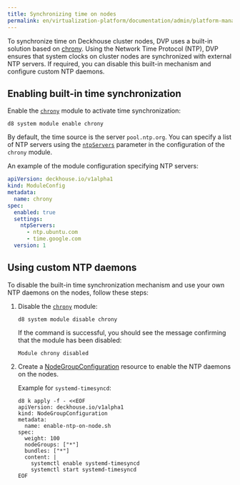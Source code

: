 ```yaml
---
title: Synchronizing time on nodes
permalink: en/virtualization-platform/documentation/admin/platform-management/network/other/ntp.html
---
```


To synchronize time on Deckhouse cluster nodes,
DVP uses a built-in solution based on [chrony](https://chrony-project.org/).
Using the Network Time Protocol (NTP),
DVP ensures that system clocks on cluster nodes are synchronized with external NTP servers.
If required, you can disable this built-in mechanism and configure custom NTP daemons.

## Enabling built-in time synchronization

Enable the [`chrony`](/products/kubernetes-platform/documentation/v1/modules/chrony/) module to activate time synchronization:

```shell  
d8 system module enable chrony
```

By default, the time source is the server `pool.ntp.org`.
You can specify a list of NTP servers using the [`ntpServers`](/products/kubernetes-platform/documentation/v1/modules/chrony/configuration.html#parameters-ntpservers) parameter
in the configuration of the `chrony` module.

An example of the module configuration specifying NTP servers:

```yaml
apiVersion: deckhouse.io/v1alpha1
kind: ModuleConfig
metadata:
  name: chrony
spec:
  enabled: true
  settings:
    ntpServers:
      - ntp.ubuntu.com
      - time.google.com
  version: 1
```

## Using custom NTP daemons

To disable the built-in time synchronization mechanism and use your own NTP daemons on the nodes, follow these steps:

1. Disable the [`chrony`](/products/kubernetes-platform/documentation/v1/modules/chrony/) module:

   ```shell
   d8 system module disable chrony
   ```

   If the command is successful, you should see the message confirming that the module has been disabled:

   ```console
   Module chrony disabled
   ```

1. Create a [NodeGroupConfiguration](/products/kubernetes-platform/documentation/v1/modules/node-manager/cr.html#nodegroupconfiguration) resource
   to enable the NTP daemons on the nodes.

   Example for `systemd-timesyncd`:

   ```shell
   d8 k apply -f - <<EOF
   apiVersion: deckhouse.io/v1alpha1
   kind: NodeGroupConfiguration
   metadata:
     name: enable-ntp-on-node.sh
   spec:
     weight: 100
     nodeGroups: ["*"]
     bundles: ["*"]
     content: |
       systemctl enable systemd-timesyncd
       systemctl start systemd-timesyncd
   EOF
   ```
